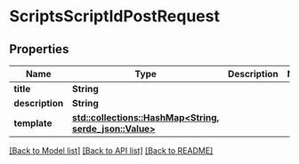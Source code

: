 # ScriptsScriptIdPostRequest

## Properties

Name | Type | Description | Notes
------------ | ------------- | ------------- | -------------
**title** | **String** |  | 
**description** | **String** |  | 
**template** | [**std::collections::HashMap<String, serde_json::Value>**](serde_json::Value.md) |  | 

[[Back to Model list]](../README.md#documentation-for-models) [[Back to API list]](../README.md#documentation-for-api-endpoints) [[Back to README]](../README.md)


